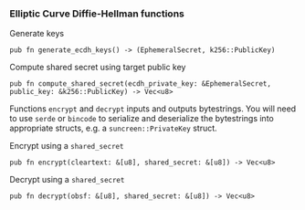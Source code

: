 
### Elliptic Curve Diffie-Hellman functions

Generate keys
```
pub fn generate_ecdh_keys() -> (EphemeralSecret, k256::PublicKey)
```

Compute shared secret using target public key
```
pub fn compute_shared_secret(ecdh_private_key: &EphemeralSecret, public_key: &k256::PublicKey) -> Vec<u8>
```

Functions `encrypt` and `decrypt` inputs and outputs bytestrings.
You will need to use `serde` or `bincode` to serialize and deserialize the bytestrings into appropriate structs,
e.g. a `suncreen::PrivateKey` struct.

Encrypt using a `shared_secret`
```
pub fn encrypt(cleartext: &[u8], shared_secret: &[u8]) -> Vec<u8>
```

Decrypt using a `shared_secret`
```
pub fn decrypt(obsf: &[u8], shared_secret: &[u8]) -> Vec<u8>
```